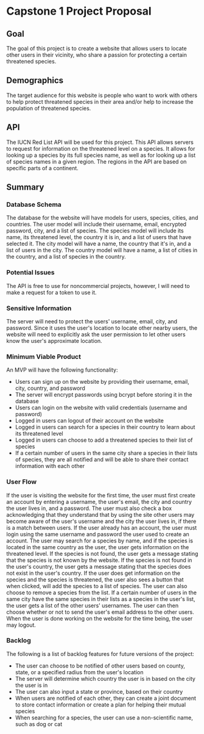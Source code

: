 # Capstone 1 Project Proposal

## Goal

The goal of this project is to create a website that allows users to locate
other users in their vicinity, who share a passion for protecting a certain
threatened species.

## Demographics

The target audience for this website is people who want to work with others to
help protect threatened species in their area and/or help to increase the
population of threatened species.

## API

The IUCN Red List API will be used for this project. This API allows servers to
request for information on the threatened level on a species. It allows for
looking up a species by its full species name, as well as for looking up a list
of species names in a given region. The regions in the API are based on specific
parts of a continent.

## Summary

### Database Schema

The database for the website will have models for users, species, cities, and
countries. The user model will include their username, email, encrypted
password, city, and a list of species. The species model will include its name,
its threatened level, the country it is in, and a list of users that have
selected it. The city model will have a name, the country that it's in, and a
list of users in the city. The country model will have a name, a list of cities
in the country, and a list of species in the country.

### Potential Issues

The API is free to use for noncommercial projects, however, I will need to make
a request for a token to use it.

### Sensitive Information

The server will need to protect the users' username, email, city, and
password. Since it uses the user's location to locate other nearby users, the
website will need to explicitly ask the user permission to let other users know
the user's approximate location.

### Minimum Viable Product

An MVP will have the following functionality:
* Users can sign up on the website by providing their username, email, city,
country, and password
* The server will encrypt passwords using bcrypt before storing it in the
database
* Users can login on the website with valid credentials (username and password)
* Logged in users can logout of their account on the website
* Logged in users can search for a species in their country to learn about its
threatened level
* Logged in users can choose to add a threatened species to their list of
species
* If a certain number of users in the same city share a species in their lists
of species, they are all notified and will be able to share their contact
information with each other

### User Flow

If the user is visiting the website for the first time, the user must first
create an account by entering a username, the user's email, the city and country
the user lives in, and a password. The user must also check a box acknowledging
that they understand that by using the site other users may become aware of the
user's username and the city the user lives in, if there is a match between
users. If the user already has an account, the user must login using the same
username and password the user used to create an account. The user may search
for a species by name, and if the species is located in the same country as the
user, the user gets information on the threatened level. If the species is not
found, the user gets a message stating that the species is not known by the
website. If the species is not found in the user's country, the user gets a
message stating that the species does not exist in the user's country. If the
user does get information on the species and the species is threatened, the user
also sees a button that when clicked, will add the species to a list of species.
The user can also choose to remove a species from the list. If a certain number
of users in the same city have the same species in their lists as a species in
the user's list, the user gets a list of the other users' usernames. The user
can then choose whether or not to send the user's email address to the other
users. When the user is done working on the website for the time being, the user
may logout.

### Backlog

The following is a list of backlog features for future versions of the project:
* The user can choose to be notified of other users based on county, state, or a
specified radius from the user's location
* The server will determine which country the user is in based on the city the
user is in
* The user can also input a state or province, based on their country
* When users are notified of each other, they can create a joint document to
store contact information or create a plan for helping their mutual species
* When searching for a species, the user can use a non-scientific name, such as
dog or cat
